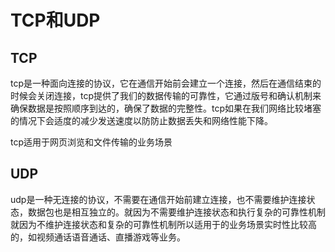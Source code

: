 # TCP和UDP

## TCP

tcp是一种面向连接的协议，它在通信开始前会建立一个连接，然后在通信结束的时候会关闭连接，tcp提供了我们的数据传输的可靠性，它通过版号和确认机制来确保数据是按照顺序到达的，确保了数据的完整性。tcp如果在我们网络比较堵塞的情况下会适度的减少发送速度以防防止数据丢失和网络性能下降。

tcp适用于网页浏览和文件传输的业务场景

## UDP

udp是一种无连接的协议，不需要在通信开始前建立连接，也不需要维护连接状态，数据包也是相互独立的。就因为不需要维护连接状态和执行复杂的可靠性机制就因为不维护连接状态和复杂的可靠性机制所以适用于的业务场景实时性比较高的，如视频通话语音通话、直播游戏等业务。